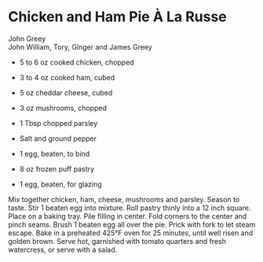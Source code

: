 # Chicken and Ham Pie À La Russe

John Greey<br/>
John William, Tory, Ginger and James Greey

- 5 to 6 oz cooked chicken, chopped
- 3 to 4 oz cooked ham, cubed
- 5 oz cheddar cheese, cubed
- 3 oz mushrooms, chopped

- 1 Tbsp chopped parsley
- Salt and ground pepper
- 1 egg, beaten, to bind
- 8 oz frozen puff pastry
- 1 egg, beaten, for glazing

Mix together chicken, ham, cheese, mushrooms and parsley. Season to taste. Stir 1 beaten egg into mixture. Roll pastry thinly into a 12 inch square. Place on a baking tray. Pile filling in center. Fold corners to the center and pinch seams. Brush 1 beaten egg all over the pie. Prick with fork to let steam escape. Bake in a preheated 425°F oven for 25 minutes, until well risen and golden brown. Serve hot, garnished with tomato quarters and fresh watercress, or serve with a salad.